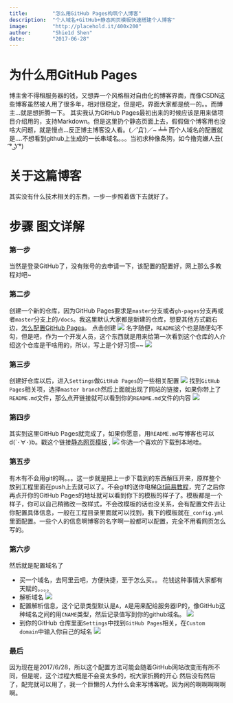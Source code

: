 ```yaml
---
title:        "怎么用GitHub Pages构筑个人博客"
description:  "个人域名+GitHub+静态网页模板快速搭建个人博客"
image:        "http://placehold.it/400x200"
author:       "Shie1d Shen"
date:         "2017-06-28"
---
```

# 为什么用GitHub Pages
博主舍不得租服务器的钱，又想弄一个风格相对自由化的博客界面，而像CSDN这些博客虽然被人用了很多年，相对很稳定，但是吧，界面大家都是统一的。。而博主...就是想折腾一下。
其实我认为GitHub Pages最初出来的时候应该是用来做项目介绍用的，支持Markdown。但是这里扔个静态页面上去，假假做个博客用也没啥大问题，就是慢点...反正博主博客没人看。(／‵Д′)／~ ╧╧
而个人域名的配置就是....不想看到github上生成的一长串域名。。。当初求种像条狗，如今撸完嫌人丑( ͡° ͜ʖ ͡°)
# 关于这篇博客
其实没有什么技术相关的东西，一步一步照着做下去就好了。
# 步骤 图文详解
### 第一步
 当然是登录GitHub了，没有账号的去申请一下，该配置的配置好，网上那么多教程对吧~
### 第二步
创建一个新的仓库，因为GitHub Pages要求是`master`分支或者`gh-pages`分支再或者`master`分支上的`/docs`。我这里默认大家都是新建的仓库，想要其他方式戳右边，[怎么配置GitHub Pages](https://help.github.com/articles/configuring-a-publishing-source-for-github-pages/)。
点击创建
![](../resources/img-post/build_blog_1.png)
名字随便，`README`这个也是随便勾不勾，但是吧，作为一个开发人员，这个东西就是用来给第一次看到这个仓库的人介绍这个仓库是干啥用的，所以，写上是个好习惯~~ 
![](../resources/img-post/build_blog_2.png)
### 第三步
 创建好仓库以后，进入`Settings`做`GitHub Pages`的一些相关配置
![](../resources/img-post/build_blog_3.png)
找到`GitHub Pages`相关项，选择`master branch`然后上面就出现了网站的链接，如果你带上了`README.md`文件，那么点开链接就可以看到你的`README.md`文件的内容
![](../resources/img-post/build_blog_4.png)
### 第四步
 其实到这里GitHub Pages就完成了，如果你愿意，用`README.md`写博客也可以 d(`･∀･)b。戳这个链接[静态网页模板](http://jekyllthemes.org/) ,
![](../resources/img-post/build_blog_5.png)
你选一个喜欢的下载到本地哇。
### 第五步
有木有不会用git的啊。。。这一步就是把上一步下载到的东西解压开来，原样整个放到工程里面在push上去就可以了。不会git的送你电梯[Git简易教程](http://www.liaoxuefeng.com/wiki/0013739516305929606dd18361248578c67b8067c8c017b000)，完了之后你再点开你的GitHub Pages的地址就可以看到你下的模板的样子了。模板都是一个样子，你可以自己稍微改一改样式，不会改模板的话也没关系，会有配置文件去让你配置具体信息，一般在工程目录里面就可以找到，我下的模板就在`_config.yml`里面配置。一些个人的信息啊博客的名字啊一般都可以配置，完全不用看网页怎么写的。
### 第六步
然后就是配置域名了
* 买一个域名，去阿里云吧，方便快捷，至于怎么买。。 花钱这种事情大家都有天赋的。。。。
* 解析域名
![](../resources/img-post/build_blog_6.png)
* 配置解析信息，这个记录类型默认是`A`，`A`是用来配给服务器IP的，像GitHub这种域名之间的用`CNAME`类型，然后记录值写到你的github域名。
![](../resources/img-post/build_blog_7.png)
* 到你的GitHub 仓库里面`Settings`中找到`GitHub Pages`相关，在`Custom domain`中输入你自己的域名
![](../resources/img-post/build_blog_8.png)
### 最后
因为现在是2017/6/28，所以这个配置方法可能会随着GitHub网站改变而有所不同，但是呢，这个过程大概是不会变太多的，祝大家折腾的开心
然后没有然后了，配完就可以用了，我一个巨懒的人为什么会来写博客呢。因为闲的啊啊啊啊啊啊。




































